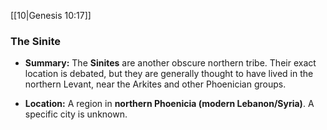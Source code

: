 
[[10|Genesis 10:17]]
### The Sinite

- **Summary:** The **Sinites** are another obscure northern tribe. Their exact location is debated, but they are generally thought to have lived in the northern Levant, near the Arkites and other Phoenician groups.
    
- **Location:** A region in **northern Phoenicia (modern Lebanon/Syria)**. A specific city is unknown.